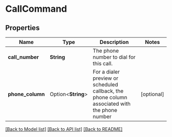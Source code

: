 # CallCommand

## Properties

Name | Type | Description | Notes
------------ | ------------- | ------------- | -------------
**call_number** | **String** | The phone number to dial for this call. | 
**phone_column** | Option<**String**> | For a dialer preview or scheduled callback, the phone column associated with the phone number | [optional]

[[Back to Model list]](../README.md#documentation-for-models) [[Back to API list]](../README.md#documentation-for-api-endpoints) [[Back to README]](../README.md)


